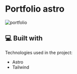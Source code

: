 # Portfolio astro

![portfolio](https://github.com/user-attachments/assets/d31a0052-e73a-4c9a-a63a-0f91bdb70b2a)
  
<h2>💻 Built with</h2>

Technologies used in the project:

*   Astro
*   Tailwind
